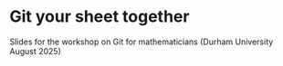 # Git your sheet together

Slides for the workshop on Git for mathematicians (Durham University August 2025)
